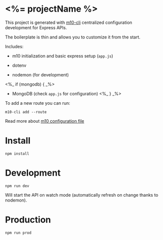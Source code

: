 # <%= projectName %>

This project is generated with [m10-cli](https://github.com/V3RITAS-UTD/m10-cli) centralized configuration development for Express APIs.

The boilerplate is thin and allows you to customize it from the start.

Includes:

 * m10 initialization and basic express setup (`app.js`)

 * dotenv

 * nodemon (for development)

 <%_ if (mongodb) { _%>
 * MongoDB (check `app.js` for configuration)
 <%_ } _%>



To add a new route you can run:

`m10-cli add --route`


Read more about [m10 configuration file](https://github.com/V3RITAS-UTD/m10#readme)


# Install

`npm install`


# Development

`npm run dev`

Will start the API on watch mode (automatically refresh on change thanks to nodemon).


# Production

`npm run prod`
